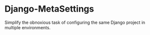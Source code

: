 Django-MetaSettings
===================

Simplify the obnoxious task of configuring the same Django project in multiple environments.

